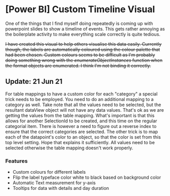 # [Power BI] Custom Timeline Visual
One of the things that I find myself doing repeatedly is coming up with powerpoint slides to show a timeline of events. This gets rather annoying as the boilerplate activity to make everything scale correctly is quite tedious.

~~I have created this visual to help others visualise this data easily. Currently though, the labels are automatically coloured using the colour palette that had been chosen. Custom colours seems to be difficult as I'm probably doing something wrong with the *enumerateObjectInstances* function when the format objects are enumerated. I think I'm not binding it correctly.~~

## Update: 21 Jun 21
For table mappings to have a custom color for each "category" a special trick needs to be employed. You need to do an additional mapping to a category as well. Take note that all the values need to be selected, but the resultant dataView object will not have any data values. That's ok as we are getting the values from the table mapping. What's important is that this allows for another SelectionId to be created, and this time on the regular categorial item. There is however a need to figure out a reverse index to ensure that the correct categories are selected. The other trick is to map each of the datapoint's color to an object, so that the color is set from this top level setting. Hope that explains it sufficiently. All values need to be selected otherwise the table mapping doesn't work properly.

### Features
- Custom colours for different labels
- Flip the label typeface color white to black based on background color
- Automatic Text measurement for y-axis
- Tooltips for data with details and day duration